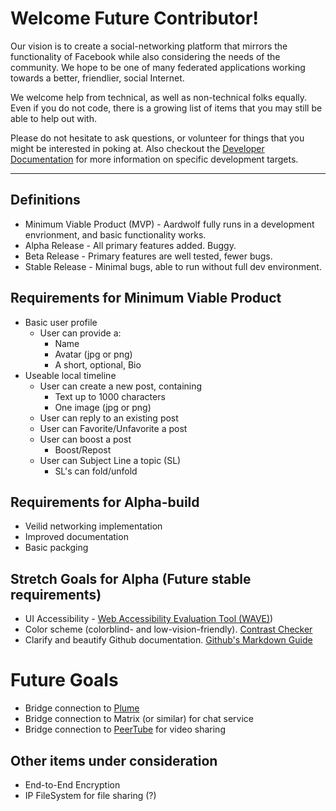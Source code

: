 # Welcome Future Contributor!
Our vision is to create a social-networking platform that mirrors the functionality of Facebook while also considering the needs of the community.  We hope to be one of many federated applications working towards a better, friendlier, social Internet.

We welcome help from technical, as well as non-technical folks equally.  Even if you do not code, there is a growing list of items that you may still be able to help out with. <br />

Please do not hesitate to ask questions, or volunteer for things that you might be interested in poking at.
Also checkout the [Developer Documentation](/doc/development) for more information on specific development targets.

--------
## Definitions
* Minimum Viable Product (MVP) - Aardwolf fully runs in a development envrionment, and basic functionality works.
* Alpha Release - All primary features added. Buggy.
* Beta Release - Primary features are well tested, fewer bugs.
* Stable Release - Minimal bugs, able to run without full dev environment.

## Requirements for Minimum Viable Product
* Basic user profile
	* User can provide a:
		* Name
		* Avatar (jpg or png)
        * A short, optional, Bio
* Useable local timeline
	* User can create a new post, containing
		* Text up to 1000 characters
		* One image (jpg or png)
	* User can reply to an existing post
	* User can Favorite/Unfavorite a post
	* User can boost a post
		* Boost/Repost
    * User can Subject Line a topic (SL)
        * SL's can fold/unfold    

## Requirements for Alpha-build
- Veilid networking implementation
- Improved documentation
- Basic packging

## Stretch Goals for Alpha (Future stable requirements)
- UI Accessibility - [Web Accessibility Evaluation Tool (WAVE)](http://wave.webaim.org/))
- Color scheme (colorblind- and low-vision-friendly). [Contrast Checker](https://webaim.org/resources/contrastchecker/)
- Clarify and beautify Github documentation. [Github's Markdown Guide](https://guides.github.com/features/mastering-markdown/)

# Future Goals
- Bridge connection to [Plume](https://github.com/Plume-org/Plume)
- Bridge connection to Matrix (or similar) for chat service
- Bridge connection to [PeerTube](https://github.com/Chocobozzz/PeerTube) for video sharing

## Other items under consideration
- End-to-End Encryption
- IP FileSystem for file sharing (?)
